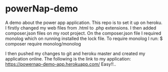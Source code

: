 # powerNap-demo
A demo about the power app application. This repo is to set it up on heroku. 
I firstly changed my web files from .html to .php extensions.
I then added composer.json files on my root project.
On the composer.json file I required monolog which on running installed the lock file.
To require monolog I run:
$ composer require monolog/monolog

 I then pushed my changes to git and heroku master and created my application online.
 The following is the link to my application:
 https://powernap-demo-app.herokuapp.com/
 Easy!!.. 

